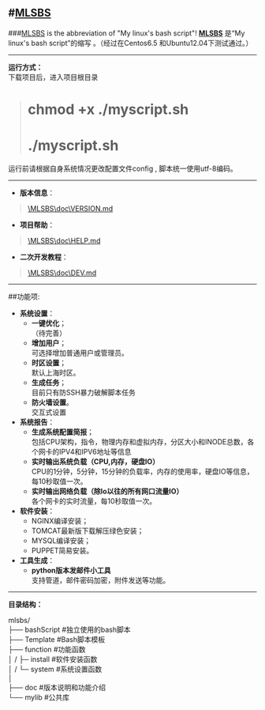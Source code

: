 #[MLSBS](http://git.oschina.net/MickeyZZC/MLSBS "MLSBS")
---
###[MLSBS](http://git.oschina.net/MickeyZZC/MLSBS "MLSBS") is the abbreviation of "My linux's bash script"!
**[MLSBS](http://git.oschina.net/MickeyZZC/MLSBS "MLSBS")** 是“My linux's bash script”的缩写 。（经过在Centos6.5 和Ubuntu12.04下测试通过。）  

---
**运行方式：**  
下载项目后，进入项目根目录  
 >  # chmod +x ./myscript.sh  
 >  # ./myscript.sh  

运行前请根据自身系统情况更改配置文件config , 脚本统一使用utf-8编码。  

---
* **版本信息**：   
> [\MLSBS\doc\VERSION.md](http://git.oschina.net/MickeyZZC/MLSBS/blob/master/doc/VERSION.md)

* **项目帮助**：   
> [\MLSBS\doc\HELP.md](http://git.oschina.net/MickeyZZC/MLSBS/blob/master/doc/HELP.md)

* **二次开发教程**：   
> [\MLSBS\doc\DEV.md](http://git.oschina.net/MickeyZZC/MLSBS/blob/master/doc/DEV.md)  

---
##功能项:
* **系统设置**：  
	* **一键优化**；   
	（待完善）
	* **增加用户**；   
	可选择增加普通用户或管理员。
	* **时区设置**；  
	默认上海时区。
	* **生成任务**；   
	目前只有防SSH暴力破解脚本任务
	* **防火墙设置**。   
	交互式设置
* **系统报告**：
	* **生成系统配置简报**；   
	包括CPU架构，指令，物理内存和虚拟内存，分区大小和INODE总数，各个网卡的IPV4和IPV6地址等信息
	* **实时输出系统负载（CPU,内存，硬盘IO）**   
	CPU的1分钟，5分钟，15分钟的负载率，内存的使用率，硬盘IO等信息，每10秒取值一次。
	* **实时输出网络负载（除lo以往的所有网口流量IO）**   
	各个网卡的实时流量，每10秒取值一次。
* **软件安装**：  
	* NGINX编译安装；   
	* TOMCAT最新版下载解压绿色安装；
	* MYSQL编译安装；
	* PUPPET简易安装。
* **工具生成**：  
	* **python版本发邮件小工具**   
	支持管道，邮件密码加密，附件发送等功能。   

---

**目录结构：**

mlsbs/  
├── bashScript #独立使用的bash脚本    
├── Template #Bash脚本模板  
├── function #功能函数  
│	 /  ├─ install #软件安装函数  
│    /  └─ system  #系统设置函数  
│  
├── doc #版本说明和功能介绍  
└── mylib #公共库

